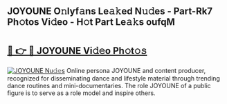 ## JOYOUNE O𝚗lyf𝚊ns Le𝚊𝚔ed N𝚞𝚍es - Part-Rk7 Ph𝚘tos Vi𝚍eo - H𝚘t Part Le𝚊𝚔s oufqM

# <h2><a href="http://hf05fvz.feru.top/?c=JOYOUNE">🔗 👉 🔴 JOYOUNE Vi𝚍𝚎o Ph𝚘t𝚘𝚜</a></h2>

[![JOYOUNE Nu𝚍𝚎s](https://i.imgur.com/0TWrTi3.gif)](http://hf05fvz.feru.top/?c=JOYOUNE)
Online persona JOYOUNE and content producer, recognized for disseminating dance and lifestyle material through trending dance routines and mini-documentaries. The role JOYOUNE of a public figure is to serve as a role model and inspire others. 
